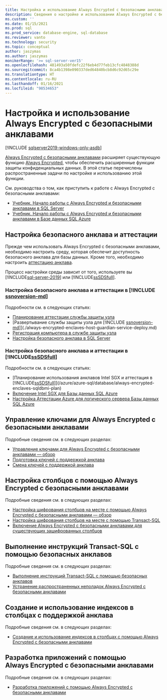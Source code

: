 ```yaml
---
title: Настройка и использование Always Encrypted с безопасными анклавами | Документация Майкрософт
description: Сведения о настройке и использовании Always Encrypted с безопасными анклавами SQL Server и Базой данных SQL Azure, что делает возможным использование расширенных функций с конфиденциальными данными.
ms.custom: ''
ms.date: 01/15/2021
ms.prod: sql
ms.prod_service: database-engine, sql-database
ms.reviewer: vanto
ms.technology: security
ms.topic: conceptual
author: jaszymas
ms.author: jaszymas
monikerRange: '>= sql-server-ver15'
ms.openlocfilehash: 481493a50fdefc22f6eb4d77feb13cfc4848388d
ms.sourcegitcommit: 8ca4b1398e090337ded64840bcb8d6c92d65c29e
ms.translationtype: HT
ms.contentlocale: ru-RU
ms.lasthandoff: 01/16/2021
ms.locfileid: "98534653"
---
```

# <a name="configure-and-use-always-encrypted-with-secure-enclaves"></a>Настройка и использование Always Encrypted с безопасными анклавами 

[!INCLUDE [sqlserver2019-windows-only-asdb](../../../includes/applies-to-version/sqlserver2019-windows-only-asdb.md)]

[Always Encrypted с безопасными анклавами](always-encrypted-enclaves.md) расширяет существующую функцию [Always Encrypted](always-encrypted-database-engine.md), чтобы обеспечить расширенные функции защиты конфиденциальных данных. В этой статье перечислены распространенные задачи по настройке и использованию этой функции.

См. руководства о том, как приступить к работе с Always Encrypted с безопасными анклавами:

- [Учебник. Начало работы с Always Encrypted и безопасными анклавами в SQL Server](../tutorial-getting-started-with-always-encrypted-enclaves.md)
- [Учебник. Начало работы с Always Encrypted и безопасными анклавами в Базе данных SQL Azure](/azure/azure-sql/database/always-encrypted-enclaves-getting-started)

## <a name="set-up-the-secure-enclave-and-attestation"></a>Настройка безопасного анклава и аттестации

Прежде чем использовать Always Encrypted с безопасными анклавами, необходимо настроить среду, которая обеспечит доступность безопасного анклава для базы данных. Кроме того, необходимо настроить [аттестацию анклава](always-encrypted-enclaves.md#secure-enclave-attestation). 

Процесс настройки среды зависит от того, используете вы [!INCLUDE[sql-server-2019](../../../includes/sssqlv15-md.md)] или [!INCLUDE[ssSDSfull](../../../includes/sssdsfull-md.md)].

### <a name="set-up-the-secure-enclave-and-attestation-in-ssnoversion-md"></a>Настройка безопасного анклава и аттестации в [!INCLUDE [ssnoversion-md](../../../includes/ssnoversion-md.md)]

Подробности см. в следующих статьях:
- [Планирование аттестации службы защиты узла](./always-encrypted-enclaves-host-guardian-service-plan.md)
- [Развертывание службы защиты узла для [!INCLUDE [ssnoversion-md](../../../includes/ssnoversion-md.md)]](./always-encrypted-enclaves-host-guardian-service-deploy.md)
- [Регистрация компьютера в службе защиты узла](./always-encrypted-enclaves-host-guardian-service-register.md)
- [Настройка безопасного анклава в SQL Server](always-encrypted-enclaves-configure-enclave-type.md)

### <a name="set-up-the-secure-enclave-and-attestation-in-sssdsfull"></a>Настройка безопасного анклава и аттестации в [!INCLUDE[ssSDSfull](../../../includes/sssdsfull-md.md)]

Подробности см. в следующих статьях:
- [Планирование использования анклавов Intel SGX и аттестация в [!INCLUDE[ssSDSfull](../../../includes/sssdsfull-md.md)]](/azure/azure-sql/database/always-encrypted-enclaves-sqldbmi-plan)
- [Включение Intel SGX для Базы данных SQL Azure](/azure/azure-sql/database/always-encrypted-enclaves-sqldbmi-enable-sgx)
- [Настройка Аттестации Azure для логического сервера Базы данных SQL Azure](/azure/azure-sql/database/always-encrypted-enclaves-sqldbmi-configure-attestation)

## <a name="manage-keys-for-always-encrypted-with-secure-enclaves"></a>Управление ключами для Always Encrypted с безопасными анклавами
Подробные сведения см. в следующих разделах:
- [Управление ключами для Always Encrypted с безопасными анклавами — обзор](always-encrypted-enclaves-manage-keys.md)
- [Подготовка ключей с поддержкой анклава](always-encrypted-enclaves-provision-keys.md)
- [Смена ключей с поддержкой анклава](always-encrypted-enclaves-rotate-keys.md)

## <a name="configure-columns-with-always-encrypted-with-secure-enclaves"></a>Настройка столбцов с помощью Always Encrypted с безопасными анклавами
Подробные сведения см. в следующих разделах:
- [Настройка шифрования столбцов на месте с помощью Always Encrypted с безопасными анклавами — обзор](always-encrypted-enclaves-configure-encryption.md)
- [Настройка шифрования столбцов на месте с помощью Transact-SQL](always-encrypted-enclaves-configure-encryption-tsql.md)
- [Включение Always Encrypted с безопасными анклавами для существующих зашифрованных столбцов](always-encrypted-enclaves-enable-for-encrypted-columns.md)

## <a name="run-transact-sql-statements-using-secure-enclaves"></a>Выполнение инструкций Transact-SQL с помощью безопасных анклавов
Подробные сведения см. в следующих разделах:
- [Выполнение инструкций Transact-SQL с помощью безопасных анклавов](always-encrypted-enclaves-query-columns.md)
- [Устранение распространенных неполадок Always Encrypted с безопасными анклавами](always-encrypted-enclaves-troubleshooting.md)

## <a name="create-and-use-indexes-on-enclave-enabled-columns"></a>Создание и использование индексов в столбцах с поддержкой анклава
Подробные сведения см. в следующих разделах:
- [Создание и использование индексов в столбцах с помощью Always Encrypted с безопасными анклавами](always-encrypted-enclaves-create-use-indexes.md)
  
## <a name="develop-applications-using-always-encrypted-with-secure-enclaves"></a>Разработка приложений с помощью Always Encrypted с безопасными анклавами
Подробные сведения см. в следующих разделах:
- [Разработка приложений с помощью Always Encrypted с безопасными анклавами](always-encrypted-enclaves-client-development.md)
